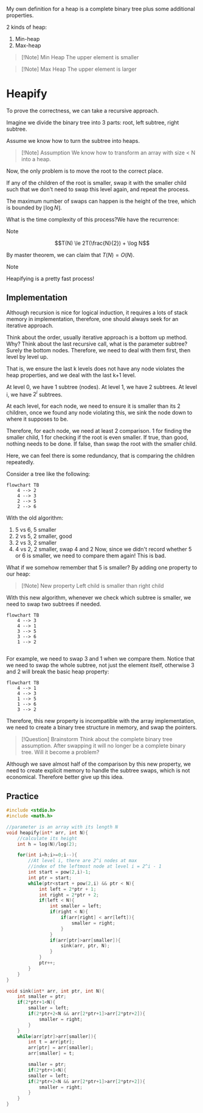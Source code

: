 My own definition for a heap is a complete binary tree plus some additional properties.

2 kinds of heap:
1. Min-heap
2. Max-heap

>[!Note]  Min Heap
>The upper element is smaller

>[!Note] Max Heap
>The upper element is larger

# Heapify

To prove the correctness, we can take a recursive approach.

Imagine we divide the binary tree into 3 parts: root, left subtree, right subtree.

Assume we know how to turn the subtree into heaps.

>[!Note] Assumption
>We know how to transform an array with size < N into a heap.

Now, the only problem is to move the root to the correct place.

If any of the children of the root is smaller, swap it with the smaller child such that we don't need to swap this level again, and repeat the process.

The maximum number of swaps can happen is the height of the tree, which is bounded by $\lfloor \log N \rfloor$.

What is the time complexity of this process?We have the recurrence:

>[!Note]
>$$T(N) \le 2T(\frac{N}{2}) + \log N$$

By master theorem, we can claim that $T(N) = O(N)$.

>[!Note] 
>Heapifying is a pretty fast process!

## Implementation

Although recursion is nice for logical induction, it requires a lots of stack memory in implementation, therefore, one should always seek for an iterative approach.

Think about the order, usually iterative approach is a bottom up method. Why? Think about the last recursive call, what is the parameter subtree? Surely the bottom nodes. Therefore, we need to deal with them first, then level by level up.

That is, we ensure the last k levels does not have any node violates the heap properties, and we deal with the last k+1 level.

At level 0, we have 1 subtree (nodes).
At level 1, we have 2 subtrees.
At level i, we have $2^i$ subtrees.

At each level, for each node, we need to ensure it is smaller than its 2 children, once we found any node violating this, we sink the node down to where it supposes to be.

Therefore, for each node, we need at least 2 comparison.
1 for finding the smaller child, 1 for checking if the root is even smaller.
If true, than good, nothing needs to be done.
If false, than swap the root with the smaller child.

Here, we can feel there is some redundancy, that is comparing the children repeatedly.

Consider a tree like the following:

```mermaid
flowchart TB
	4 --> 2
	4 --> 3
	2 --> 5
	2 --> 6
```
With the old algorithm:
1. 5 vs 6, 5 smaller
2. 2 vs 5, 2 smaller, good
3. 2 vs 3, 2 smaller
4. 4 vs 2, 2 smaller, swap 4 and 2
Now, since we didn't record whether 5 or 6 is smaller, we need to compare them again! This is bad.

What if we somehow remember that 5 is smaller? By adding one property to our heap:

>[!Note] New property
>Left child is smaller than right child

With this new algorithm, whenever we check which subtree is smaller, we need to swap two subtrees if needed.

```mermaid
flowchart TB
	4 --> 3
	4 --> 1
	3 --> 5
	3 --> 6
	1 --> 2
	
```

For example, we need to swap 3 and 1 when we compare them. Notice that we need to swap the whole subtree, not just the element itself, otherwise 3 and 2 will break the basic heap property:

```mermaid
flowchart TB
	4 --> 1
	4 --> 3
	1 --> 5
	1 --> 6
	3 --> 2
```

Therefore, this new property is incompatible with the array implementation, we need to create a binary tree structure in memory, and swap the pointers.

>[!Question] Brainstorm
>Think about the complete binary tree assumption. After swapping it will no longer be a complete binary tree. Will it become a problem?

Although we save almost half of the comparison by this new property, we need to create explicit memory to handle the subtree swaps, which is not economical. Therefore better give up this idea.

## Practice

```c
#include <stdio.h>
#include <math.h>

//parameter is an array with its length N
void heapify(int* arr, int N){
	//calculate its height
	int h = log(N)/log(2);

	for(int i=h;i>=0;i--){
		//At level i, there are 2^i nodes at max
		//index of the leftmost node at level i = 2^i - 1
		int start = pow(2,i)-1;
		int ptr = start;
		while(ptr<start + pow(2,i) && ptr < N){
			int left = 2*ptr + 1;
			int right = 2*ptr + 2;
			if(left < N){
				int smaller = left;
				if(right < N){
					if(arr[right] < arr[left]){
						smaller = right;
					}
				}
				if(arr[ptr]>arr[smaller]){
					sink(arr, ptr, N);
				}
			}
			ptr++;
		}
	}
}

void sink(int* arr, int ptr, int N){
	int smaller = ptr;
	if(2*ptr+1<N){
		smaller = left;
		if(2*ptr+2<N && arr[2*ptr+1]>arr[2*ptr+2]){
			smaller = right;
		}
	}
	while(arr[ptr]>arr[smaller]){
		int t = arr[ptr];
		arr[ptr] = arr[smaller];
		arr[smaller] = t;

		smaller = ptr;
		if(2*ptr+1<N){
		smaller = left;
		if(2*ptr+2<N && arr[2*ptr+1]>arr[2*ptr+2]){
			smaller = right;
		}
	}
}
```
